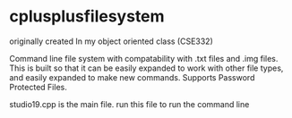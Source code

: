 # cplusplusfilesystem
originally created In my object oriented class (CSE332)

Command line file system with compatability with .txt files and .img files. This is built so that it can be easily expanded to work with other file types, and easily expanded to make new commands. Supports Password Protected Files.

studio19.cpp is the main file. run this file to run the command line



